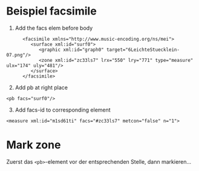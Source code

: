 # Beispiel facsimile

1. Add the facs elem before body

```
      <facsimile xmlns="http://www.music-encoding.org/ns/mei">
         <surface xml:id="surf0">
            <graphic xml:id="graph0" target="6LeichteStuecklein-07.png"/>
            <zone xml:id="zc33ls7" lrx="550" lry="771" type="measure" ulx="174" uly="481"/>
         </surface>
      </facsimile>
```

2. Add pb at right place
```
<pb facs="surf0"/>
```

3. Add facs-id to corresponding element 
```
<measure xml:id="m1sd61ti" facs="#zc33ls7" metcon="false" n="1">
```

# Mark zone
Zuerst das `<pb>`-element vor der entsprechenden Stelle, dann markieren...
